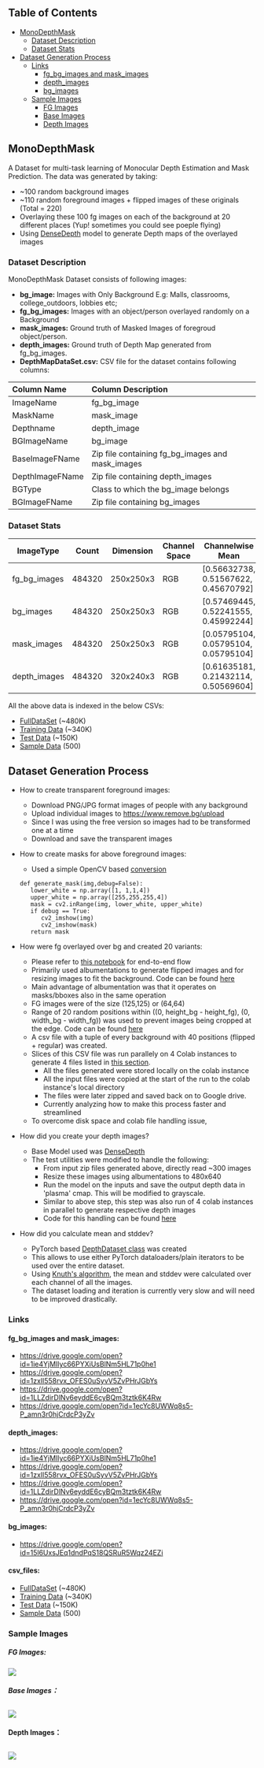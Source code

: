 
## **Table of Contents**

* [MonoDepthMask](#monodepthmask)
    * [Dataset Description](#dataset-description)
    * [Dataset Stats](#dataset-stats)
* [Dataset Generation Process](#dataset-generation-process)
    * [Links](#links)
      + [fg_bg_images and mask_images](#fg_bg_images-and-mask_images)
      + [depth_images](#depth_images)
      + [bg_images](#bg_images)
    * [Sample Images](#sample-images)
      + [FG Images](#fg-images)
      + [Base Images](#base-images)
      + [Depth Images](#depth-images)
      


<!-- toc -->


## MonoDepthMask
A Dataset for multi-task learning of Monocular Depth Estimation and Mask Prediction. 
The data was generated by taking:
   - ~100 random background images
   - ~110 random foreground images + flipped images of these originals (Total = 220)
   - Overlaying these 100 fg images on each of the background at 20 different places (Yup! sometimes you could see poeple flying)
   - Using [DenseDepth](https://github.com/ialhashim/DenseDepth) model to generate Depth maps of the overlayed images
   
### Dataset Description
MonoDepthMask Dataset consists of following images:
- **bg_image:** Images with Only Background E.g: Malls, classrooms, college_outdoors, lobbies etc;
- **fg_bg_images:** Images with an object/person overlayed randomly on a Background
- **mask_images:** Ground truth of Masked Images of foregroud object/person.
- **depth_images:** Ground truth of Depth Map generated from fg_bg_images.
- **DepthMapDataSet.csv:** CSV file for the dataset contains following columns:

| Column Name  | Column Description  |
| :------------ | :------------ |
|  ImageName | fg_bg_image  |
| MaskName  | mask_image   |
| Depthname  |  depth_image |
| BGImageName  | bg_image  |
| BaseImageFName  |  Zip file containing fg_bg_images and mask_images |
|  DepthImageFName | Zip file containing depth_images  |
| BGType  | Class to which the bg_image belongs  |
| BGImageFName  | Zip file containing bg_images |

### Dataset Stats
| ImageType  | Count  |  Dimension  | Channel Space  | Channelwise Mean  | Channelwise StdDev  | Link |
| ------------ | ------------ | ------------ | ------------ | ------------ | ------------ | ------------ |
| fg_bg_images |  484320 |     250x250x3 |  RGB |           [0.56632738, 0.51567622, 0.45670792]  | [0.1076622,  0.10650349, 0.12808967]| https://github.com/rajy4683/MonoMaskDepth/blob/master/README.md#fg_bg_images-and-mask_images |
| bg_images |      484320 |     250x250x3|  RGB|          [0.57469445, 0.52241555, 0.45992244] |  [0.11322354, 0.11195428, 0.13441683] | https://github.com/rajy4683/MonoMaskDepth/blob/master/README.md#bg_images |
| mask_images|    484320|     250x250x3|  RGB|           [0.05795104, 0.05795104, 0.05795104] | [0.02640032, 0.02640032, 0.02640032] | https://github.com/rajy4683/MonoMaskDepth/blob/master/README.md#fg_bg_images-and-mask_images |
| depth_images|   484320|     320x240x3|  RGB|           [0.61635181, 0.21432114, 0.50569604] | [0.09193359, 0.07619106, 0.04919082] | https://github.com/rajy4683/MonoMaskDepth/blob/master/README.md#depth_images |

All the above data is indexed in the below CSVs:           
   * [FullDataSet](https://drive.google.com/open?id=1AlU-92oJHPrbAX-GMheRIWZGXAsHcp8U) (~480K)   
   * [Training Data](https://drive.google.com/open?id=1-2X21tqGlwrJ93RBlOPQEeGsqfQmSyJ2) (~340K)
   * [Test Data](https://drive.google.com/open?id=1-2yGqzdVQ9FycQcdYw91JvK2o7cvn2wC) (~150K)
   * [Sample Data](https://drive.google.com/open?id=1e4dbAD6RbSnhPrMOln6jTH5m79mCLkKR) (500)
 


## Dataset Generation Process
* How to create transparent foreground images:
	* Download PNG/JPG format images of people with any background
	* Upload individual images to https://www.remove.bg/upload 
	* Since I was using the free version so images had to be transformed one at a time
	* Download and save the transparent images
* How to create masks for above foreground images:
	* Used a simple OpenCV based [conversion](https://github.com/rajy4683/MonoMaskDepth/blob/c58e18fd0357453ae09f643c3f1ca8e53db7fcf4/monomaskdepthutils.py#L118)
   ```
   def generate_mask(img,debug=False):    
      lower_white = np.array([1, 1,1,4])
      upper_white = np.array([255,255,255,4])
      mask = cv2.inRange(img, lower_white, upper_white)
      if debug == True:
         cv2_imshow(img)
         cv2_imshow(mask)
      return mask
   ```
* How were fg overlayed over bg and created 20 variants:
   * Please refer to [this notebook](https://github.com/rajy4683/MonoMaskDepth/blob/master/DataGeneratorPipeline.ipynb) for end-to-end flow
   * Primarily used albumentations to generate flipped images and for resizing images to fit the background. Code can be found [here](https://github.com/rajy4683/MonoMaskDepth/blob/c58e18fd0357453ae09f643c3f1ca8e53db7fcf4/monomaskdepthutils.py#L188)
   * Main advantage of albumentation was that it operates on masks/bboxes also in the same operation
   * FG images were of the size (125,125) or (64,64)
   * Range of 20 random positions within ((0, height_bg - height_fg), (0, width_bg - width_fg)) was used to prevent images being cropped at the edge. Code can be found [here](https://github.com/rajy4683/MonoMaskDepth/blob/c58e18fd0357453ae09f643c3f1ca8e53db7fcf4/monomaskdepthutils.py#L227)
   * A csv file with a tuple of every background with 40 positions (flipped + regular) was created.
   * Slices of this CSV file was run parallely on 4 Colab instances to generate 4 files listed in [this section](https://github.com/rajy4683/MonoMaskDepth/blob/master/README.md#fg_bg_images-and-mask_images).
      + All the files generated were stored locally on the colab instance
      + All the input files were copied at the start of the run to the colab instance's local directory
      + The files were later zipped and saved back on to Google drive.
      + Currently analyzing how to make this process faster and streamlined
   * To overcome disk space and colab file handling issue,

* How did you create your depth images?
   * Base Model used was [DenseDepth](https://github.com/ialhashim/DenseDepth/blob/master/DenseDepth.ipynb)
   * The test utilities were modified to handle the following:
      * From input zip files generated above, directly read ~300 images
      * Resize these images using albumentations to 480x640 
      * Run the model on the inputs and save the output depth data in 'plasma' cmap. This will be modified to grayscale.
      * Similar to above step, this step was also run of 4 colab instances in parallel to generate respective depth images
      * Code for this handling can be found [here](https://colab.research.google.com/drive/1QpcN8SE82asljEr5_m_yOFkWE3jvnJhq?authuser=1#scrollTo=vR3sAKJX_CZY)
* How did you calculate mean and stddev?
   * PyTorch based [DepthDataset class](https://colab.research.google.com/drive/1KiGtCEeq7jKETSa0OZTuzqyXkCDNkSrP#scrollTo=koNkddWf9Slj&line=8&uniqifier=1) was created
   * This allows to use either PyTorch dataloaders/plain iterators to be used over the entire dataset.
   * Using [Knuth's algorithm](https://en.wikipedia.org/wiki/Algorithms_for_calculating_variance), the mean and stddev were calculated over each channel of all the images.
   * The dataset loading and iteration is currently very slow and will need to be improved drastically.
      

### Links

#### fg_bg_images and mask_images:
   - https://drive.google.com/open?id=1ie4YjMIlyc66PYXiUsBlNm5HL71p0he1 
   - https://drive.google.com/open?id=1zxIl558rvx_OFES0uSyvV5ZvPHrJGbYs 
   - https://drive.google.com/open?id=1LLZdirDlNv6eyddE6cyBQm3tztk6K4Rw 
   - https://drive.google.com/open?id=1ecYc8UWWq8s5-P_amn3r0hjCrdcP3yZv 
#### depth_images:
   - https://drive.google.com/open?id=1ie4YjMIlyc66PYXiUsBlNm5HL71p0he1 
   - https://drive.google.com/open?id=1zxIl558rvx_OFES0uSyvV5ZvPHrJGbYs 
   - https://drive.google.com/open?id=1LLZdirDlNv6eyddE6cyBQm3tztk6K4Rw 
   - https://drive.google.com/open?id=1ecYc8UWWq8s5-P_amn3r0hjCrdcP3yZv
#### bg_images:
   - https://drive.google.com/open?id=15l6UxsJEq1dndPqS18QSRuR5Wqz24EZi    
#### csv_files:
   - [FullDataSet](https://drive.google.com/open?id=1AlU-92oJHPrbAX-GMheRIWZGXAsHcp8U) (~480K)   
   - [Training Data](https://drive.google.com/open?id=1-2X21tqGlwrJ93RBlOPQEeGsqfQmSyJ2) (~340K)
   - [Test Data](https://drive.google.com/open?id=1-2yGqzdVQ9FycQcdYw91JvK2o7cvn2wC) (~150K)
   - [Sample Data](https://drive.google.com/open?id=1e4dbAD6RbSnhPrMOln6jTH5m79mCLkKR) (500)

### Sample Images
##### FG Images:
[![](https://github.com/rajy4683/MonoMaskDepth/blob/master/baseimageflip.png)](https://github.com/rajy4683/MonoMaskDepth/blob/master/baseimageflip.png "Base Images")

##### Base Images：

[![](https://github.com/rajy4683/MonoMaskDepth/blob/master/allimg.png)](https://github.com/rajy4683/MonoMaskDepth/blob/master/allimg.png "Base Images")
----
#### Depth Images：

[![](https://github.com/rajy4683/MonoMaskDepth/blob/master/depthmap.png)](https://github.com/rajy4683/MonoMaskDepth/blob/master/depthmap.png "Depth Images")
----

